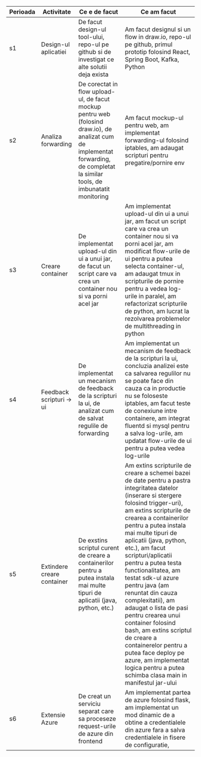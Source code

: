 | Perioada | Activitate           | Ce e de facut                                                                                                                                                                     | Ce am facut                                                                                                                      |
| -------- | -------------------- | --------------------------------------------------------------------------------------------------------------------------------------------------------------------------------- | -------------------------------------------------------------------------------------------------------------------------------- |
| s1       | Design-ul aplicatiei | De facut design-ul tool-ului, repo-ul pe github si de investigat ce alte solutii deja exista                                                                                      | Am facut designul si un flow in draw.io, repo-ul pe github, primul prototip folosind React, Spring Boot, Kafka, Python           |
| s2       | Analiza forwarding   | De corectat in flow upload-ul, de facut mockup pentru web (folosind draw.io), de analizat cum de implementat forwarding, de completat la similar tools, de imbunatatit monitoring | Am facut mockup-ul pentru web, am implementat forwarding-ul folosind iptables, am adaugat scripturi pentru pregatire/pornire env |
| s3       | Creare container | De implementat upload-ul din ui a unui jar, de facut un script care va crea un container nou si va porni acel jar | Am implementat upload-ul din ui a unui jar, am facut un script care va crea un container nou si va porni acel jar, am modificat flow-urile de ui pentru a putea selecta container-ul, am adaugat tmux in scripturile de pornire pentru a vedea log-urile in paralel, am refactorizat scripturile de python, am lucrat la rezolvarea problemelor de multithreading in python |
| s4       | Feedback scripturi -> ui | De implementat un mecanism de feedback de la scripturi la ui, de analizat cum de salvat regulile de forwarding | Am implementat un mecanism de feedback de la scripturi la ui, concluzia analizei este ca salvarea regulilor nu se poate face din cauza ca in productie nu se foloseste iptables, am facut teste de conexiune intre containere, am integrat fluentd si mysql pentru a salva log-urile, am updatat flow-urile de ui pentru a putea vedea log-urile |
| s5 | Extindere creare container | De exstins scriptul curent de creare a containerilor pentru a putea instala mai multe tipuri de aplicatii (java, python, etc.) | Am extins scripturile de creare a schemei bazei de date pentru a pastra integritatea datelor (inserare si stergere folosind trigger-uri), am extins scripturile de crearea a containerilor pentru a putea instala mai multe tipuri de aplicatii (java, python, etc.), am facut scripturi/aplicatii pentru a putea testa functionalitatea, am testat sdk-ul azure pentru java (am renuntat din cauza complexitatii), am adaugat o lista de pasi pentru crearea unui container folosind bash, am extins scriptul de creare a containerelor pentru a putea face deploy pe azure, am implementat logica pentru a putea schimba clasa main in manifestul jar-ului |
| s6 | Extensie Azure | De creat un serviciu separat care sa proceseze request-urile de azure din frontend | Am implementat partea de azure folosind flask, am implementat un mod dinamic de a obtine a credentialele din azure fara a salva credentialele in fisere de configuratie, |
